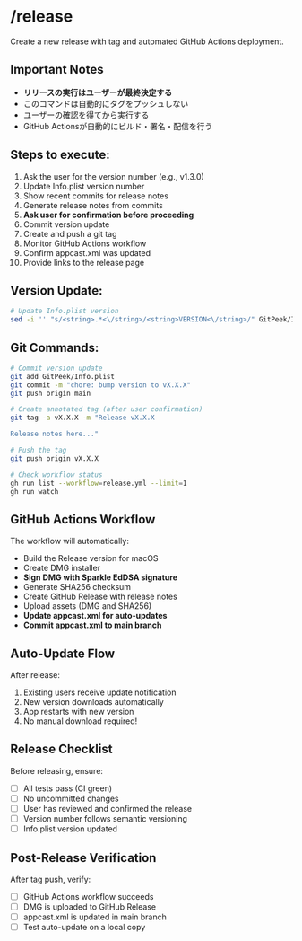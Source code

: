 # /release

Create a new release with tag and automated GitHub Actions deployment.

## Important Notes

- **リリースの実行はユーザーが最終決定する**
- このコマンドは自動的にタグをプッシュしない
- ユーザーの確認を得てから実行する
- GitHub Actionsが自動的にビルド・署名・配信を行う

## Steps to execute:

1. Ask the user for the version number (e.g., v1.3.0)
2. Update Info.plist version number
3. Show recent commits for release notes
4. Generate release notes from commits
5. **Ask user for confirmation before proceeding**
6. Commit version update
7. Create and push a git tag
8. Monitor GitHub Actions workflow
9. Confirm appcast.xml was updated
10. Provide links to the release page

## Version Update:

```bash
# Update Info.plist version
sed -i '' "s/<string>.*<\/string>/<string>VERSION<\/string>/" GitPeek/Info.plist
```

## Git Commands:

```bash
# Commit version update
git add GitPeek/Info.plist
git commit -m "chore: bump version to vX.X.X"
git push origin main

# Create annotated tag (after user confirmation)
git tag -a vX.X.X -m "Release vX.X.X

Release notes here..."

# Push the tag
git push origin vX.X.X

# Check workflow status
gh run list --workflow=release.yml --limit=1
gh run watch
```

## GitHub Actions Workflow

The workflow will automatically:
- Build the Release version for macOS
- Create DMG installer
- **Sign DMG with Sparkle EdDSA signature**
- Generate SHA256 checksum
- Create GitHub Release with release notes
- Upload assets (DMG and SHA256)
- **Update appcast.xml for auto-updates**
- **Commit appcast.xml to main branch**

## Auto-Update Flow

After release:
1. Existing users receive update notification
2. New version downloads automatically
3. App restarts with new version
4. No manual download required!

## Release Checklist

Before releasing, ensure:
- [ ] All tests pass (CI green)
- [ ] No uncommitted changes
- [ ] User has reviewed and confirmed the release
- [ ] Version number follows semantic versioning
- [ ] Info.plist version updated

## Post-Release Verification

After tag push, verify:
- [ ] GitHub Actions workflow succeeds
- [ ] DMG is uploaded to GitHub Release
- [ ] appcast.xml is updated in main branch
- [ ] Test auto-update on a local copy